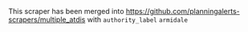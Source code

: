 This scraper has been merged into https://github.com/planningalerts-scrapers/multiple_atdis
with `authority_label` `armidale`
